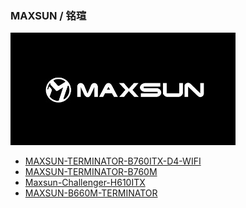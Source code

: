 ### MAXSUN / 铭瑄

[![MAXSUN](_media/brands/maxsun.jpg ":size=240")](/maxsun)

- [MAXSUN-TERMINATOR-B760ITX-D4-WIFI](/r/MAXSUN-TERMINATOR-B760ITX-D4-WIFI-OpenCore)
- [MAXSUN-TERMINATOR-B760M](/r/MAXSUN-TERMINATOR-B760M-OpenCore)
- [Maxsun-Challenger-H610ITX](/r/Maxsun-Challenger-H610ITX-OpenCore)
- [MAXSUN-B660M-TERMINATOR](/r/MAXSUN-B660M-TERMINATOR-OpenCore)
